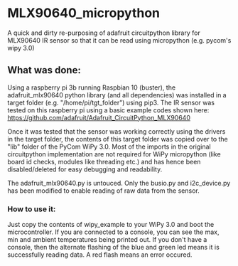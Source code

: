 # MLX90640_micropython
A quick and dirty re-purposing of adafruit circuitpython library for MLX90640 IR sensor so that it can be read using micropython (e.g. pycom's wipy 3.0)

## What was done:
Using a raspberry pi 3b running Raspbian 10 (buster), the adafruit_mlx90640 python library (and all dependencies) was installed in a target folder (e.g. "/home/pi/tgt_folder") using pip3. The IR sensor was tested on this raspberry pi using a basic example codes shown here: https://github.com/adafruit/Adafruit_CircuitPython_MLX90640

Once it was tested that the sensor was working correctly using the drivers in the target folder, the contents of this target folder was copied over to the "lib" folder of the PyCom WiPy 3.0. Most of the imports in the original circuitpython implementation are not required for WiPy micropython (like board id checks, modules like threading etc.) and has hence been disabled/deleted for easy debugging and readability. 

The adafruit_mlx90640.py is untouced. Only the busio.py and i2c_device.py has been modified to enable reading of raw data from the sensor.

### How to use it:
Just copy the contents of wipy_example to your WiPy 3.0 and boot the microcontroller. If you are connected to a console, you can see the max, min and ambient temperatures being printed out. If you don't have a console, then the alternate flashing of the blue and green led means it is successfully reading data. A red flash means an error occured. 
